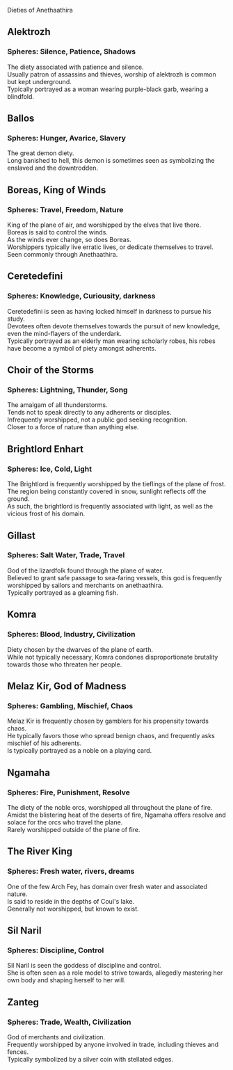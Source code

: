 Dieties of Anethaathira

## Alektrozh
### Spheres: Silence, Patience, Shadows
The diety associated with patience and silence.  
Usually patron of assassins and thieves, worship of alektrozh is common but kept underground.  
Typically portrayed as a woman wearing purple-black garb, wearing a blindfold.


## Ballos
### Spheres: Hunger, Avarice, Slavery
The great demon diety.  
Long banished to hell, this demon is sometimes seen as symbolizing the enslaved and the downtrodden.


## Boreas, King of Winds
### Spheres: Travel, Freedom, Nature
King of the plane of air, and worshipped by the elves that live there.  
Boreas is said to control the winds.  
As the winds ever change, so does Boreas.  
Worshippers typically live erratic lives, or dedicate themselves to travel.  
Seen commonly through Anethaathira.

## Ceretedefini
### Spheres: Knowledge, Curiousity, darkness
Ceretedefini is seen as having locked himself in darkness to pursue his study.  
Devotees often devote themselves towards the pursuit of new knowledge, even the mind-flayers of the underdark.  
Typically portrayed as an elderly man wearing scholarly robes, his robes have become a symbol of piety amongst adherents.

## Choir of the Storms
### Spheres: Lightning, Thunder, Song
The amalgam of all thunderstorms.  
Tends not to speak directly to any adherents or disciples.  
Infrequently worshipped, not a public god seeking recognition.  
Closer to a force of nature than anything else.

## Brightlord Enhart
### Spheres: Ice, Cold, Light
The Brightlord is frequently worshipped by the tieflings of the plane of frost.  
The region being constantly covered in snow, sunlight reflects off the ground.  
As such, the brightlord is frequently associated with light, as well as the vicious frost of his domain.

## Gillast
### Spheres: Salt Water, Trade, Travel
God of the lizardfolk found through the plane of water.  
Believed to grant safe passage to sea-faring vessels, this god is frequently worshipped by sailors and merchants on anethaathira.  
Typically portrayed as a gleaming fish.

## Komra
### Spheres: Blood, Industry, Civilization
Diety chosen by the dwarves of the plane of earth.  
While not typically necessary, Komra condones disproportionate brutality towards those who threaten her people.

## Melaz Kir, God of Madness
### Spheres: Gambling, Mischief, Chaos
Melaz Kir is frequently chosen by gamblers for his propensity towards chaos.  
He typically favors those who spread benign chaos, and frequently asks mischief of his adherents.  
Is typically portrayed as a noble on a playing card.

## Ngamaha
### Spheres: Fire, Punishment, Resolve
The diety of the noble orcs, worshipped all throughout the plane of fire.  
Amidst the blistering heat of the deserts of fire, Ngamaha offers resolve and solace for the orcs who travel the plane.  
Rarely worshipped outside of the plane of fire.

## The River King
### Spheres: Fresh water, rivers, dreams
One of the few Arch Fey, has domain over fresh water and associated nature.  
Is said to reside in the depths of Coul's lake.  
Generally not worshipped, but known to exist.

## Sil Naril
### Spheres: Discipline, Control
Sil Naril is seen the goddess of discipline and control.  
She is often seen as a role model to strive towards, allegedly mastering her own body and shaping herself to her will.

## Zanteg
### Spheres: Trade, Wealth, Civilization
God of merchants and civilization.  
Frequently worshipped by anyone involved in trade, including thieves and fences.  
Typically symbolized by a silver coin with stellated edges.
